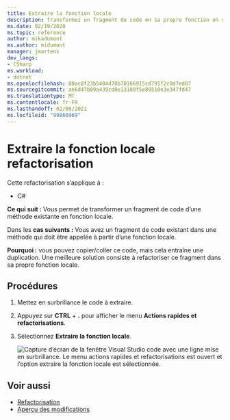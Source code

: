 ```yaml
---
title: Extraire la fonction locale
description: Transformez un fragment de code en sa propre fonction en sélectionnant le code et en tapant Ctrl + R, Ctrl + M.
ms.date: 02/19/2020
ms.topic: reference
author: mikadumont
ms.author: midumont
manager: jmartens
dev_langs:
- CSharp
ms.workload:
- dotnet
ms.openlocfilehash: 80ac8f23b5404d70b70166915cd791f2c0d7ed07
ms.sourcegitcommit: ae6d47b09a439cd0e13180f5e89510e3e347fd47
ms.translationtype: MT
ms.contentlocale: fr-FR
ms.lasthandoff: 02/08/2021
ms.locfileid: "99860969"
---
```

# <a name="extract-local-function-refactoring"></a>Extraire la fonction locale refactorisation

Cette refactorisation s’applique à :

- C#

**Ce qui suit :** Vous permet de transformer un fragment de code d’une méthode existante en fonction locale.

Dans les **cas suivants :** Vous avez un fragment de code existant dans une méthode qui doit être appelée à partir d’une fonction locale.

**Pourquoi :** vous pouvez copier/coller ce code, mais cela entraîne une duplication. Une meilleure solution consiste à refactoriser ce fragment dans sa propre fonction locale.

## <a name="how-to"></a>Procédures

1. Mettez en surbrillance le code à extraire.

2. Appuyez sur **CTRL** + **.** pour afficher le menu **Actions rapides et refactorisations**. 

3. Sélectionnez **Extraire la fonction locale**.

    ![Capture d’écran de la fenêtre Visual Studio code avec une ligne mise en surbrillance. Le menu actions rapides et refactorisations est ouvert et l’option extraire la fonction locale est sélectionnée.](media/extract-local-function.png)

## <a name="see-also"></a>Voir aussi

- [Refactorisation](../refactoring-in-visual-studio.md)
- [Aperçu des modifications](../../ide/preview-changes.md)
